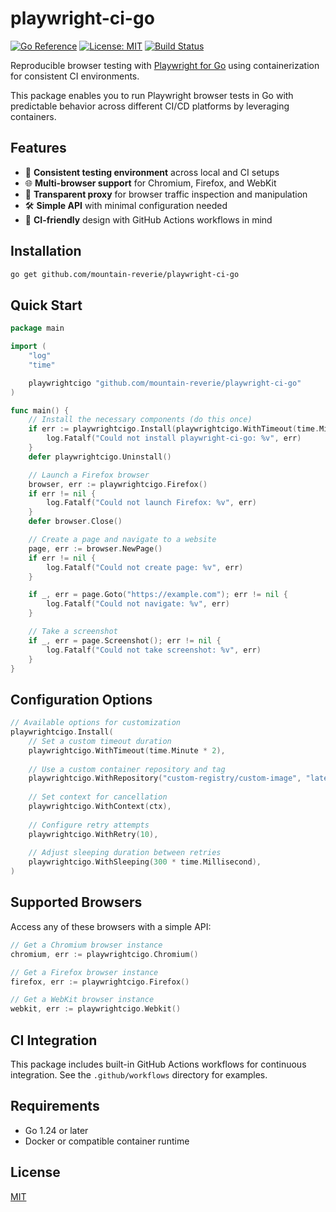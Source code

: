 # playwright-ci-go

[![Go Reference](https://pkg.go.dev/badge/github.com/mountain-reverie/playwright-ci-go.svg)](https://pkg.go.dev/github.com/mountain-reverie/playwright-ci-go)
[![License: MIT](https://img.shields.io/badge/License-MIT-yellow.svg)](https://opensource.org/licenses/MIT)
[![Build Status](https://github.com/mountain-reverie/playwright-ci-go/actions/workflows/main.yml/badge.svg)](https://github.com/mountain-reverie/playwright-ci-go/actions)

Reproducible browser testing with [Playwright for Go](https://github.com/playwright-community/playwright-go) using containerization for consistent CI environments.

This package enables you to run Playwright browser tests in Go with predictable behavior across different CI/CD platforms by leveraging containers.

## Features

- 🔄 **Consistent testing environment** across local and CI setups
- 🌐 **Multi-browser support** for Chromium, Firefox, and WebKit
- 🔌 **Transparent proxy** for browser traffic inspection and manipulation
- 🛠 **Simple API** with minimal configuration needed
- 🧪 **CI-friendly** design with GitHub Actions workflows in mind

## Installation

```bash
go get github.com/mountain-reverie/playwright-ci-go
```

## Quick Start

```go
package main

import (
	"log"
	"time"

	playwrightcigo "github.com/mountain-reverie/playwright-ci-go"
)

func main() {
	// Install the necessary components (do this once)
	if err := playwrightcigo.Install(playwrightcigo.WithTimeout(time.Minute)); err != nil {
		log.Fatalf("Could not install playwright-ci-go: %v", err)
	}
	defer playwrightcigo.Uninstall()

	// Launch a Firefox browser
	browser, err := playwrightcigo.Firefox()
	if err != nil {
		log.Fatalf("Could not launch Firefox: %v", err)
	}
	defer browser.Close()

	// Create a page and navigate to a website
	page, err := browser.NewPage()
	if err != nil {
		log.Fatalf("Could not create page: %v", err)
	}

	if _, err = page.Goto("https://example.com"); err != nil {
		log.Fatalf("Could not navigate: %v", err)
	}

	// Take a screenshot
	if _, err = page.Screenshot(); err != nil {
		log.Fatalf("Could not take screenshot: %v", err)
	}
}
```

## Configuration Options

```go
// Available options for customization
playwrightcigo.Install(
    // Set a custom timeout duration
    playwrightcigo.WithTimeout(time.Minute * 2),
    
    // Use a custom container repository and tag
    playwrightcigo.WithRepository("custom-registry/custom-image", "latest"),
    
    // Set context for cancellation
    playwrightcigo.WithContext(ctx),
    
    // Configure retry attempts
    playwrightcigo.WithRetry(10),
    
    // Adjust sleeping duration between retries
    playwrightcigo.WithSleeping(300 * time.Millisecond),
)
```

## Supported Browsers

Access any of these browsers with a simple API:

```go
// Get a Chromium browser instance
chromium, err := playwrightcigo.Chromium()

// Get a Firefox browser instance
firefox, err := playwrightcigo.Firefox()

// Get a WebKit browser instance
webkit, err := playwrightcigo.Webkit()
```

## CI Integration

This package includes built-in GitHub Actions workflows for continuous integration. See the `.github/workflows` directory for examples.

## Requirements

- Go 1.24 or later
- Docker or compatible container runtime

## License

[MIT](LICENSE)
